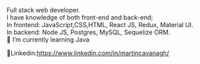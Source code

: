

<!--
**CavanaghMartin/CavanaghMartin** is a ✨ _special_ ✨ repository because its `README.md` (this file) appears on your GitHub profile.


Here are some ideas to get you started:

- 🔭 I’m currently working on ...
- 🌱 I’m currently learning ...
- 👯 I’m looking to collaborate on ...
- 🤔 I’m looking for help with ...
- 💬 Ask me about ...
- 📫 How to reach me: ...
- 😄 Pronouns: ...
- ⚡ Fun fact: ...
-->
Full stack web developer.<br/>
I have knowledge of both front-end and back-end;<br/>
In frontend: JavaScript,CSS,HTML, React JS, Redux, Material UI.<br/> In backend: Node JS, Postgres, MySQL, Sequelize ORM. <br/>
🌱 I’m currently learning Java<br/>


💬Linkedin:https://www.linkedin.com/in/martincavanagh/<br/>


